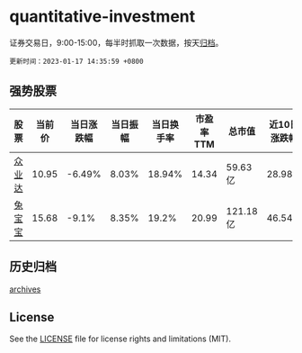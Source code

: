 # quantitative-investment

证券交易日，9:00-15:00，每半时抓取一次数据，按天[归档](archives)。

`更新时间：2023-01-17 14:35:59 +0800`

## 强势股票

|股票|当前价|当日涨跌幅|当日振幅|当日换手率|市盈率TTM|总市值|近10日涨跌幅|
|----|----|----|----|----|----|----|----|
|[众业达](https://xueqiu.com/S/SZ002441)|10.95|-6.49%|8.03%|18.94%|14.34|59.63亿|28.98%|
|[兔宝宝](https://xueqiu.com/S/SZ002043)|15.68|-9.1%|8.35%|19.2%|20.99|121.18亿|46.54%|

## 历史归档

[archives](archives)

## License

See the [LICENSE](LICENSE) file for license rights and limitations (MIT).